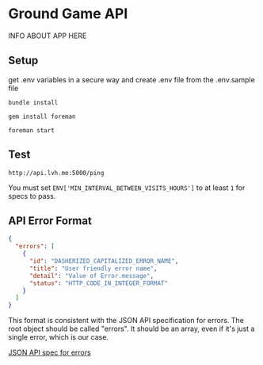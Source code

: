 # Ground Game API

INFO ABOUT APP HERE

## Setup

get .env variables in a secure way and create .env file from the .env.sample file

`bundle install`

`gem install foreman`

`foreman start`

## Test
`http://api.lvh.me:5000/ping`

You must set `ENV['MIN_INTERVAL_BETWEEN_VISITS_HOURS']` to at least `1` for specs to pass.

## API Error Format

```json
{
  "errors": [
    {
      "id": "DASHERIZED_CAPITALIZED_ERROR_NAME",
      "title": "User friendly error name",
      "detail": "Value of Error.message",
      "status": "HTTP_CODE_IN_INTEGER_FORMAT"
    }
  ]
}
```

This format is consistent with the JSON API specification for errors. The root object should be called "errors". It should be an array, even if it's just a single error, which is our case.

[JSON API spec for errors](http://jsonapi.org/format/#errors)